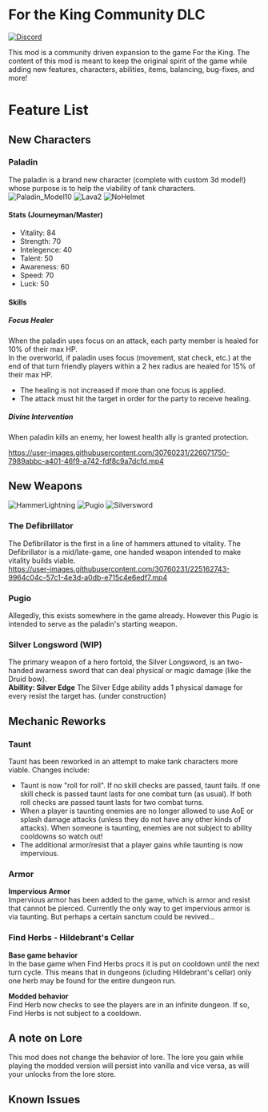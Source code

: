 # For the King Community DLC

[![Discord][discord-badge]][discord-link]

[discord-badge]: https://img.shields.io/discord/1044414682162790511?label=CommunityDLC%20Discord&logo=discord&style=for-the-badge
[discord-link]: https://discord.gg/tZRjxSDnaG

This mod is a community driven expansion to the game For the King. The content of this mod is meant to keep the original spirit of the game while adding new features, characters, abilities, items, balancing, bug-fixes, and more!

# Feature List

## New Characters

### Paladin
The paladin is a brand new character (complete with custom 3d model!) whose purpose is to help the viability of tank characters.  
![Paladin_Model10](https://user-images.githubusercontent.com/30760231/224574459-213664cc-d79d-480b-817a-a405315e29a4.gif)
![Lava2](https://user-images.githubusercontent.com/30760231/225161421-4c63683b-5cf8-4e80-bc4a-35841e601cc8.gif)
![NoHelmet](https://user-images.githubusercontent.com/30760231/225161142-b13b0f5e-e532-47f6-b7d8-8694d6cea01d.png)



#### Stats (Journeyman/Master)
- Vitality: 84
- Strength: 70
- Intelegence: 40
- Talent: 50
- Awareness: 60
- Speed: 70
- Luck: 50

#### Skills
##### Focus Healer
When the paladin uses focus on an attack, each party member is healed for 10% of their max HP.  
In the overworld, if paladin uses focus (movement, stat check, etc.) at the end of that turn friendly players within a 2 hex radius are healed for 15% of their max HP.  
- The healing is not increased if more than one focus is applied.
- The attack must hit the target in order for the party to receive healing.

##### Divine Intervention
When paladin kills an enemy, her lowest health ally is granted protection.


https://user-images.githubusercontent.com/30760231/226071750-7989abbc-a401-46f9-a742-fdf8c9a7dcfd.mp4


## New Weapons
![HammerLightning](https://user-images.githubusercontent.com/30760231/225162133-a6e6f613-b258-4a90-a33a-ea7607509639.JPG)
![Pugio](https://user-images.githubusercontent.com/30760231/225162107-97c14ca0-cde6-41b9-850d-a3f6ef078249.JPG)
![Silversword](https://user-images.githubusercontent.com/30760231/225162086-296a51e2-1dfc-4533-a644-8c06f2ddc26a.JPG)

### The Defibrillator
The Defibrillator is the first in a line of hammers attuned to vitality. The Defibrillator is a mid/late-game, one handed weapon intended to make vitality builds viable.  
https://user-images.githubusercontent.com/30760231/225162743-9964c04c-57c1-4e3d-a0db-e715c4e6edf7.mp4
### Pugio
Allegedly, this exists somewhere in the game already. However this Pugio is intended to serve as the paladin's starting weapon.  

### Silver Longsword (WIP)
The primary weapon of a hero fortold, the Silver Longsword, is an two-handed awarness sword that can deal physical or magic damage (like the Druid bow).  
**Abillity: Silver Edge**
The Silver Edge ability adds 1 physical damage for every resist the target has. (under construction)  


## Mechanic Reworks
### Taunt 
Taunt has been reworked in an attempt to make tank characters more viable. Changes include:
- Taunt is now "roll for roll". If no skill checks are passed, taunt fails. If one skill check is passed taunt lasts for one combat turn (as usual). If both roll checks are passed taunt lasts for two combat turns.
- When a player is taunting enemies are no longer allowed to use AoE or splash damage attacks (unless they do not have any other kinds of attacks). When someone is taunting, enemies are not subject to ability cooldowns so watch out!
- The additional armor/resist that a player gains while taunting is now impervious.

### Armor
**Impervious Armor**  
Impervious armor has been added to the game, which is armor and resist that cannot be pierced. Currently the only way to get impervious armor is via taunting. But perhaps a certain sanctum could be revived...

### Find Herbs - Hildebrant's Cellar
**Base game behavior**  
In the base game when Find Herbs procs it is put on cooldown until the next turn cycle. This means that in dungeons (icluding Hildebrant's cellar) only one herb may be found for the entire dungeon run.

**Modded behavior**  
Find Herb now checks to see the players are in an infinite dungeon. If so, Find Herbs is not subject to a cooldown.

## A note on Lore
This mod does not change the behavior of lore. The lore you gain while playing the modded version will persist into vanilla and vice versa, as will your unlocks from the lore store.
## Known Issues

